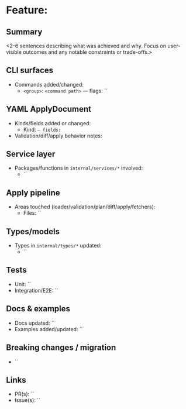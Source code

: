 # Feature: <feature name>

## Summary
<2–6 sentences describing what was achieved and why. Focus on user-visible outcomes and any notable constraints or trade-offs.>

## CLI surfaces
- Commands added/changed:
  - `<group>`: `<command path>` — flags: ``

## YAML ApplyDocument
- Kinds/fields added or changed:
  - Kind: `` — fields: ``
- Validation/diff/apply behavior notes:

## Service layer
- Packages/functions in `internal/services/*` involved:
  - ``

## Apply pipeline
- Areas touched (loader/validation/plan/diff/apply/fetchers):
  - Files: ``

## Types/models
- Types in `internal/types/*` updated:
  - ``

## Tests
- Unit: ``
- Integration/E2E: ``

## Docs & examples
- Docs updated: ``
- Examples added/updated: ``

## Breaking changes / migration
- ``

## Links
- PR(s): ``
- Issue(s): ``


